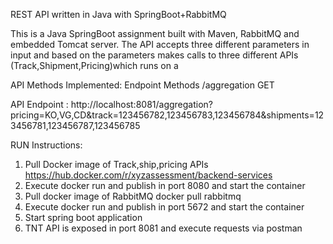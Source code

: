 REST API written in Java with SpringBoot+RabbitMQ

This is a Java SpringBoot assignment built with Maven, RabbitMQ and embedded Tomcat server.
The API accepts three different parameters in input and based on the parameters makes calls to three different APIs (Track,Shipment,Pricing)which runs on a
 
API Methods Implemented:
Endpoint
Methods
/aggregation
GET
 
API Endpoint :
http://localhost:8081/aggregation?pricing=KO,VG,CD&track=123456782,123456783,123456784&shipments=123456781,123456787,123456785

RUN Instructions:
1. Pull Docker image of Track,ship,pricing APIs https://hub.docker.com/r/xyzassessment/backend-services
2. Execute docker run and publish in port 8080 and start the container
3. Pull docker image of RabbitMQ docker pull rabbitmq
4. Execute docker run and publish in port 5672 and start the container
5. Start spring boot application 
6. TNT API is exposed in port 8081 and  execute requests via postman
 
 
 

